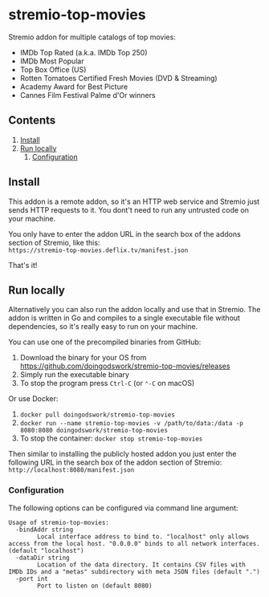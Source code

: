 stremio-top-movies
==================

Stremio addon for multiple catalogs of top movies:

- IMDb Top Rated (a.k.a. IMDb Top 250)
- IMDb Most Popular
- Top Box Office (US)
- Rotten Tomatoes Certified Fresh Movies (DVD & Streaming)
- Academy Award for Best Picture
- Cannes Film Festival Palme d'Or winners

Contents
--------

1. [Install](#install)
2. [Run locally](#run-locally)
   1. [Configuration](#configuration)

Install
-------

This addon is a remote addon, so it's an HTTP web service and Stremio just sends HTTP requests to it. You dont't need to run any untrusted code on your machine.

You only have to enter the addon URL in the search box of the addons section of Stremio, like this:  
`https://stremio-top-movies.deflix.tv/manifest.json`

That's it!

Run locally
-----------

Alternatively you can also run the addon locally and use that in Stremio. The addon is written in Go and compiles to a single executable file without dependencies, so it's really easy to run on your machine.

You can use one of the precompiled binaries from GitHub:

1. Download the binary for your OS from <https://github.com/doingodswork/stremio-top-movies/releases>
2. Simply run the executable binary
3. To stop the program press `Ctrl-C` (or `⌃-C` on macOS)

Or use Docker:

1. `docker pull doingodswork/stremio-top-movies`
2. `docker run --name stremio-top-movies -v /path/to/data:/data -p 8080:8080 doingodswork/stremio-top-movies`
3. To stop the container: `docker stop stremio-top-movies`

Then similar to installing the publicly hosted addon you just enter the following URL in the search box of the addon section of Stremio:  
`http://localhost:8080/manifest.json`

### Configuration

The following options can be configured via command line argument:

```text
Usage of stremio-top-movies:
  -bindAddr string
        Local interface address to bind to. "localhost" only allows access from the local host. "0.0.0.0" binds to all network interfaces. (default "localhost")
  -dataDir string
        Location of the data directory. It contains CSV files with IMDb IDs and a "metas" subdirectory with meta JSON files (default ".")
  -port int
        Port to listen on (default 8080)
```
